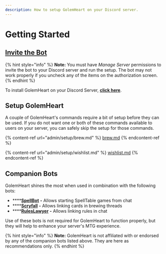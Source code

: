 ```yaml
---
description: How to setup GolemHeart on your Discord server.
---
```


# Getting Started

## [Invite the Bot](https://discord.com/api/oauth2/authorize?client\_id=910268254453391410\&permissions=405874764800\&scope=bot%20applications.commands)

{% hint style="info" %}
**Note:** You must have _Manage Server_ permissions to invite the bot to your Discord server and run the setup. The bot may not work properly if you uncheck any of the items on the authorization screen.
{% endhint %}

To install GolemHeart on your Discord Server, [**click here**](https://discord.com/api/oauth2/authorize?client\_id=910268254453391410\&permissions=405874764800\&scope=bot%20applications.commands).

## Setup GolemHeart

A couple of GolemHeart's commands require a bit of setup before they can be used. If you do not want one or both of these commands available to users on your server, you can safely skip the setup for those commands.

{% content-ref url="admin/setup/brew.md" %}
[brew.md](admin/setup/brew.md)
{% endcontent-ref %}

{% content-ref url="admin/setup/wishlist.md" %}
[wishlist.md](admin/setup/wishlist.md)
{% endcontent-ref %}

## Companion Bots

GolemHeart shines the most when used in combination with the following bots:

* ****[**SpellBot**](https://spellbot.io) **-** Allows starting SpellTable games from chat
* ****[**Scryfall**](https://scryfall.com/bots) **-** Allows linking cards in brewing threads
* ****[**RulesLawyer**](https://www.ruleslawyer.app/bots) **-** Allows linking rules in chat

Use of these bots is not required for GolemHeart to function properly, but they will help to enhance your server's MTG experience.

{% hint style="info" %}
**Note:** GolemHeart is not affiliated with or endorsed by any of the companion bots listed above. They are here as recommendations only.&#x20;
{% endhint %}

